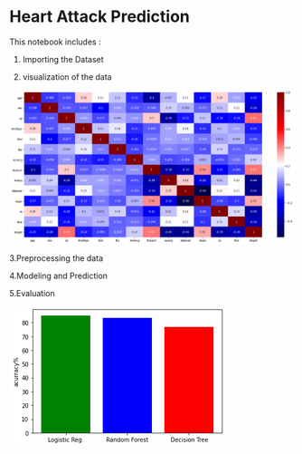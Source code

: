 # Heart Attack Prediction
This notebook includes :
1. Importing the Dataset 

2. visualization of the data

![](https://github.com/MinaMehrata/Heart-Attack-Prediction/blob/master/image/p1.png)

3.Preprocessing the data

4.Modeling and Prediction

5.Evaluation 

![](https://github.com/MinaMehrata/Heart-Attack-Prediction/blob/master/image/p2.png)
